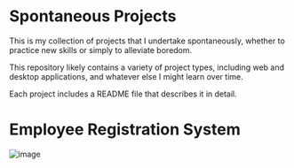 # Spontaneous Projects

This is my collection of projects that I undertake spontaneously, whether to practice new skills or simply to alleviate boredom. 

This repository likely contains a variety of project types, including web and desktop applications, and whatever else I might learn over time.

Each project includes a README file that describes it in detail.

# Employee Registration System
![image](https://github.com/user-attachments/assets/73344da3-bb04-4bba-975e-0b35cf2e28e5)
